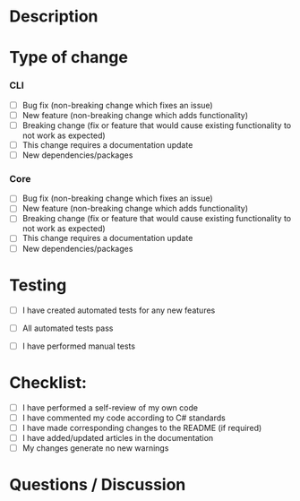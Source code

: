 # Description

<!-- 
Please include a summary of the change and which issue is fixed.
Please also include relevant motivation and context. This can be helped by linking to any related issue (ex: Fixes #1).
Be as detailed as possible and be sure to indicate how this change will effect downstream users.

Also list any new dependencies/packages that are required for this change.
-->

# Type of change

<!-- Please select options that are relevant. -->

### CLI
- [ ] Bug fix (non-breaking change which fixes an issue)
- [ ] New feature (non-breaking change which adds functionality)
- [ ] Breaking change (fix or feature that would cause existing functionality to not work as expected)
- [ ] This change requires a documentation update
- [ ] New dependencies/packages

### Core
- [ ] Bug fix (non-breaking change which fixes an issue)
- [ ] New feature (non-breaking change which adds functionality)
- [ ] Breaking change (fix or feature that would cause existing functionality to not work as expected)
- [ ] This change requires a documentation update
- [ ] New dependencies/packages

# Testing

<!-- Describe the tests that you ran to verify your changes -->

- [ ] I have created automated tests for any new features
- [ ] All automated tests pass
- [ ] I have performed manual tests


# Checklist:

<!-- Please make sure the following have been performed. -->
<!-- If they have not yet been performed, leave them unchecked (and/or) title your PR with "WIP: ". -->

- [ ] I have performed a self-review of my own code
- [ ] I have commented my code according to C# standards
- [ ] I have made corresponding changes to the README (if required)
- [ ] I have added/updated articles in the documentation
- [ ] My changes generate no new warnings

<!-- 
Does this PR include breaking changes to downstream modules?
The backend and Unity repositories make use of the DLL that is generated by this repository.
If any breaking changes are made, ensure that the backend and unity developers are aware of the changes.
-->

# Questions / Discussion

<!-- Any questions you are still wondering about or discussions to be had about the changes.
You can also include specific areas/files you would like reviewed or commented on. -->